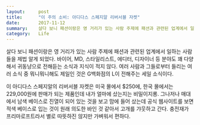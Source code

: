 ```yaml
---
layout:     post
title:      "이 주의 소비: 아디다스 스페지알 리버서블 자켓"
date:       2017-11-12
summary:    살다 보니 패션이랑은 영 거리가 있는 사람 주제에 패션과 관련된 업계에서 일하는 사람들을 제법 알게 되었다. 바이어, MD, 스타일리스트, 에디터, 디자이너 등 분야도 꽤 다양해서 귀동냥으로 전해듣는 소식과 지식이 적지 않다. 여러 사람과 그들로부터 들리는 여러 소식 중 뭐니뭐니해도 제일인 것은 G백화점의 L이 전해주는 세일 소식이다.
category:   Life
---
```


살다 보니 패션이랑은 영 거리가 있는 사람 주제에 패션과 관련된 업계에서 일하는 사람들을 제법 알게 되었다. 바이어, MD, 스타일리스트, 에디터, 디자이너 등 분야도 꽤 다양해서 귀동냥으로 전해듣는 소식과 지식이 적지 않다. 여러 사람과 그들로부터 들리는 여러 소식 중 뭐니뭐니해도 제일인 것은 G백화점의 L이 전해주는 세일 소식이다.

이 아디다스 스페지알의 리버서블 자켓은 미국 몰에서 $250에, 한국 몰에서는 229,000원에 판매가 되는 제품인데 내가 얼마에 샀는지는 비밀이지롱. 그나저나 매대에서 남색 베이스로 진열이 되어 있는 것을 보고 맘에 들어 샀는데 공식 웹사이트를 보면 적색 베이스로 입는 것이 원래 의도한 바인 것 같아서 고개를 갸웃하고 간다. 충전재가 프리마로프트라서 별로 따뜻하진 않지만 가벼워서 편하다.
